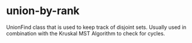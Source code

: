 # union-by-rank
UnionFind class that is used to keep track of disjoint sets. Usually used in combination with the Kruskal MST Algorithm to check for cycles.
